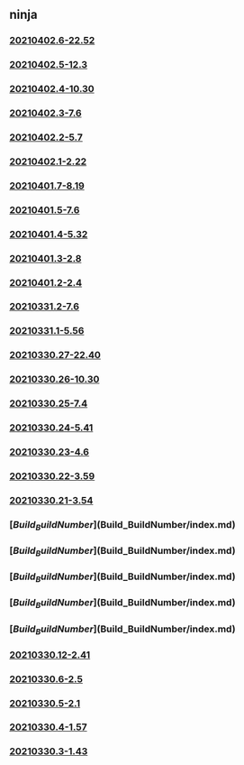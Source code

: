 ## ninja

### [20210402.6-22.52](20210402.6-22.52/index.md)
### [20210402.5-12.3](20210402.5-12.3/index.md)
### [20210402.4-10.30](20210402.4-10.30/index.md)
### [20210402.3-7.6](20210402.3-7.6/index.md)
### [20210402.2-5.7](20210402.2-5.7/index.md)
### [20210402.1-2.22](20210402.1-2.22/index.md)
### [20210401.7-8.19](20210401.7-8.19/index.md)
### [20210401.5-7.6](20210401.5-7.6/index.md)
### [20210401.4-5.32](20210401.4-5.32/index.md)
### [20210401.3-2.8](20210401.3-2.8/index.md)
### [20210401.2-2.4](20210401.2-2.4/index.md)
### [20210331.2-7.6](20210331.2-7.6/index.md)
### [20210331.1-5.56](20210331.1-5.56/index.md)
### [20210330.27-22.40](20210330.27-22.40/index.md)
### [20210330.26-10.30](20210330.26-10.30/index.md)
### [20210330.25-7.4](20210330.25-7.4/index.md)
### [20210330.24-5.41](20210330.24-5.41/index.md)
### [20210330.23-4.6](20210330.23-4.6/index.md)
### [20210330.22-3.59](20210330.22-3.59/index.md)
### [20210330.21-3.54](20210330.21-3.54/index.md)
### [$Build_BuildNumber]($Build_BuildNumber/index.md)
### [$Build_BuildNumber]($Build_BuildNumber/index.md)
### [$Build_BuildNumber]($Build_BuildNumber/index.md)
### [$Build_BuildNumber]($Build_BuildNumber/index.md)
### [$Build_BuildNumber]($Build_BuildNumber/index.md)
### [20210330.12-2.41](20210330.12-2.41/index.md)
### [20210330.6-2.5](20210330.6-2.5/index.md)
### [20210330.5-2.1](lld-dep/ninja/20210330.5-2.1/index.md)
### [20210330.4-1.57](lld-dep/ninja/20210330.4-1.57/index.md)
### [20210330.3-1.43](lld-dep/ninja/20210330.3-1.43/index.html)

